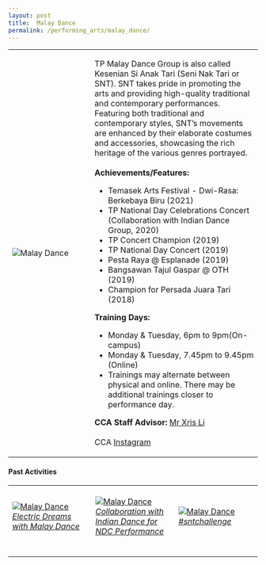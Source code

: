 ```yaml
---
layout: post
title:  Malay Dance
permalink: /performing_arts/malay_dance/
---
```


<div>
<table>
    <tr>
        <td style="width:33%"><image src="{{site.baseurl}}/images/CCA_malay_dance.jpg" style="display:block;margin-left:auto;margin-right:auto;" alt="Malay Dance"></image></td>
        <td>
            <p>
                TP Malay Dance Group is also called Kesenian Si Anak Tari (Seni Nak Tari or SNT). SNT takes pride in promoting the arts and providing high-quality traditional and contemporary performances. Featuring both traditional and contemporary styles, SNT’s movements are enhanced by their elaborate costumes and accessories, showcasing the rich heritage of the various genres portrayed.<br>
                <br>
                <b>Achievements/Features:</b><br>
                <ul>
                    <li>Temasek Arts Festival - Dwi-Rasa: Berkebaya Biru (2021)</li>
                    <li>TP National Day Celebrations Concert (Collaboration with Indian Dance Group, 2020)</li>
                    <li>TP Concert Champion (2019)</li>
                    <li>TP National Day Concert (2019)</li>
                    <li>Pesta Raya @ Esplanade (2019)</li>
                    <li>Bangsawan Tajul Gaspar @ OTH (2019)</li>
                    <li>Champion for Persada Juara Tari (2018)</li>
                </ul>
            </p>
            <p>
                <b>Training Days:</b><br>
                <ul>
                    <li>Monday & Tuesday, 6pm to 9pm(On-campus)</li>
                    <li>Monday & Tuesday, 7.45pm to 9.45pm (Online)</li>
                    <li>Trainings may alternate between physical and online. There may be additional trainings closer to performance day.</li>
                </ul>
            </p>
            <p>
                <b>CCA Staff Advisor:</b> <a href="mailto:chrislee@tp.edu.sg">Mr Xris Li</a><br>
                <br>
                CCA <a href="https://www.instagram.com/keseniansianaktari">Instagram</a>
            </p>
        </td>
    </tr>
</table>
</div>

#### Past Activities

<table>
    <tr>
        <td style="width:33%"><br>
            <a href="https://www.instagram.com/p/CKBuFVqBC3s/">
                <image src="{{site.baseurl}}/images/CCA-Malaydance_IG4.png" style="display:block;margin-left:auto;margin-right:auto;" alt="Malay Dance">
                <h6 style="margin-top:0%">Electric Dreams with Malay Dance</h6>
                </image>
            </a>
        </td>
        <td style="width:33%"><br>
            <a href="https://www.instagram.com/p/CDqukxJBx2q/">
                <image src="{{site.baseurl}}/images/CCA-Malaydance_IG1.png" style="display:block;margin-left:auto;margin-right:auto;" alt="Malay Dance">
                <h6 style="margin-top:0%">Collaboration with Indian Dance for NDC Performance</h6>
                </image>
            </a>
        </td>
        <td style="width:33%"><br>
            <a href="https://www.instagram.com/p/CA7NGbThdHL/">
                <image src="{{site.baseurl}}/images/CCA-Malaydance_IG3.png" style="display:block;margin-left:auto;margin-right:auto;" alt="Malay Dance">
                <h6 style="margin-top:0%">#sntchallenge</h6>    
                </image>
            </a>
        </td>
    </tr>
</table>


